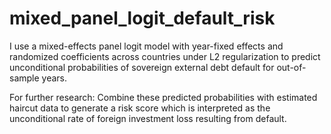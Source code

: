 # mixed_panel_logit_default_risk
I use a mixed-effects panel logit model with year-fixed effects and randomized coefficients across countries under L2 regularization to predict unconditional probabilities of sovereign external debt default for out-of-sample years. 

For further research: Combine these predicted probabilities with estimated haircut data to generate a risk score which is interpreted as the unconditional rate of foreign investment loss resulting from default. 
